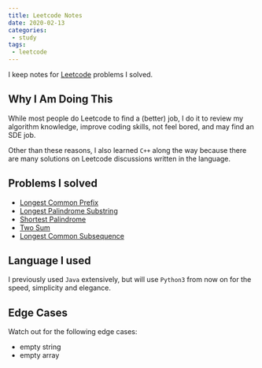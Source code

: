 ```yaml
---
title: Leetcode Notes
date: 2020-02-13
categories:
 - study
tags:
 - leetcode
---
```


I keep notes for [Leetcode](https://leetcode.com) problems I solved.

<!-- more -->

## Why I Am Doing This

While most people do Leetcode to find a (better) job, I do it to review my algorithm knowledge, improve coding skills, not feel bored, and may find an SDE job.

Other than these reasons, I also learned `C++` along the way because there are many solutions on Leetcode discussions written in the language.

## Problems I solved

- [Longest Common Prefix](longest_common_prefix)
- [Longest Palindrome Substring](longest_palindrome_substring)
- [Shortest Palindrome](shortest_palindrome)
- [Two Sum](two_sum)
- [Longest Common Subsequence](longest-common-subsequence)

## Language I used

I previously used `Java` extensively, but will use `Python3` from now on for the speed, simplicity and elegance.

## Edge Cases

Watch out for the following edge cases:

- empty string
- empty array
